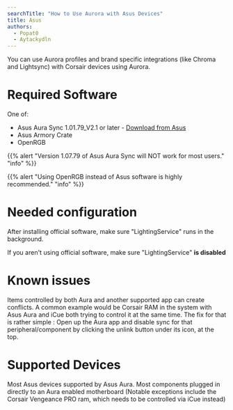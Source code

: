 ```yaml
---
searchTitle: "How to Use Aurora with Asus Devices"
title: Asus
authors:
  - Popat0
  - Aytackydln
---
```


You can use Aurora profiles and brand specific integrations (like Chroma and Lightsync) with Corsair devices using Aurora.

# Required Software
One of:

* Asus Aura Sync 1.01.79_V2.1 or later - [Download from Asus](https://www.asus.com/campaign/aura/us/download.html)
* Asus Armory Crate
* OpenRGB

{{% alert "Version 1.07.79 of Asus Aura Sync will NOT work for most users." "info" %}}

{{% alert "Using OpenRGB instead of Asus software is highly recommended." "info" %}}

# Needed configuration

After installing official software, make sure "LightingService" runs in the background.

If you aren't using official software, make sure "LightingService" **is disabled**

# Known issues

Items controlled by both Aura and another supported app can create conflicts.
A common example would be Corsair RAM in the system with Asus Aura and iCue both trying to control it at the same time.
The fix for that is rather simple :
Open up the Aura app and disable sync for that peripheral/component by clicking the unlink button under its icon, at the top.

# Supported Devices

Most Asus devices supported by Asus Aura.
Most components plugged in directly to an Aura enabled motherboard (Notable exceptions include the Corsair Vengeance PRO ram, which needs to be controlled via iCue instead)
